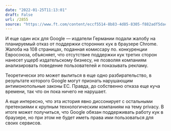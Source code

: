```yaml
---
date: "2022-01-25T11:13:01"
draft: False
url: /2855
source: "https://www.ft.com/content/eccf5514-8b83-4d85-8305-f882adf5dac3?shareType=nongift"
---
```


И еще один иск для Google — издатели Германии подали жалобу на планируемый отказ от поддержки сторонних кук в браузере Chrome. Жалоба на 108 страницах, поданная комиссару по. конкуренции Евросоюза, объясняет, что отсутствие поддержки кук третих сторон нанесет ущерб издательскому бизнесу, не позволяя компаниям анализировать поведение пользователей и показывать рекламу.

Теоретически это может вылиться в еще одно разбирательство, в результате которого Google могут признать нарушающим антимонопольные законы ЕС. Правда, до собственно отказа еще куча времени, так что он пока ничего не нарушает.

А еще интересно, что эта история явно диссонирует с остальными претензиями к крупным технологическим компаниям на тему privacy. В итоге может получиться, что Google обязан поддерживать работу кук в браузере, но при этом не будет иметь права ими пользоваться для своих сервисов.
